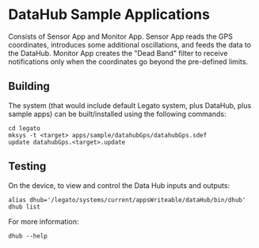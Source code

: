 DataHub Sample Applications
==================

Consists of Sensor App and Monitor App.
Sensor App reads the GPS coordinates, introduces some additional oscillations, and feeds the data to the DataHub.
Monitor App creates the "Dead Band" filter to receive notifications only when the coordinates go beyond the pre-defined limits.

Building
--------

The system (that would include default Legato system, plus DataHub, plus sample apps)
can be built/installed using the following commands:

    cd legato
    mksys -t <target> apps/sample/datahubGps/datahubGps.sdef
    update datahubGps.<target>.update

Testing
-------

On the device, to view and control the Data Hub inputs and outputs:

    alias dhub='/legato/systems/current/appsWriteable/dataHub/bin/dhub'
    dhub list

For more information:

    dhub --help
